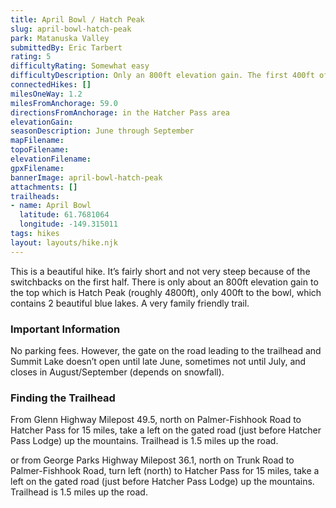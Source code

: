 ```yaml
---
title: April Bowl / Hatch Peak
slug: april-bowl-hatch-peak
park: Matanuska Valley
submittedBy: Eric Tarbert
rating: 5
difficultyRating: Somewhat easy
difficultyDescription: Only an 800ft elevation gain. The first 400ft of which is easily switch-backed.
connectedHikes: []
milesOneWay: 1.2
milesFromAnchorage: 59.0
directionsFromAnchorage: in the Hatcher Pass area
elevationGain: 
seasonDescription: June through September
mapFilename: 
topoFilename: 
elevationFilename: 
gpxFilename: 
bannerImage: april-bowl-hatch-peak
attachments: []
trailheads:
- name: April Bowl
  latitude: 61.7681064
  longitude: -149.315011
tags: hikes
layout: layouts/hike.njk
---
```

This is a beautiful hike. It’s fairly short and not very steep because of the switchbacks on the first half. There is only about an 800ft elevation gain to the top which is Hatch Peak (roughly 4800ft), only 400ft to the bowl, which contains 2 beautiful blue lakes. A very family friendly trail.

### Important Information

No parking fees. However, the gate on the road leading to the trailhead and Summit Lake doesn’t open until late June, sometimes not until July, and closes in August/September (depends on snowfall).

### Finding the Trailhead

From Glenn Highway Milepost 49.5, north on Palmer-Fishhook Road to Hatcher Pass for 15 miles, take a left on the gated road (just before Hatcher Pass Lodge) up the mountains. Trailhead is 1.5 miles up the road.

or from George Parks Highway Milepost 36.1, north on Trunk Road to Palmer-Fishhook Road, turn left (north) to Hatcher Pass for 15 miles, take a left on the gated road (just before Hatcher Pass Lodge) up the mountains. Trailhead is 1.5 miles up the road.